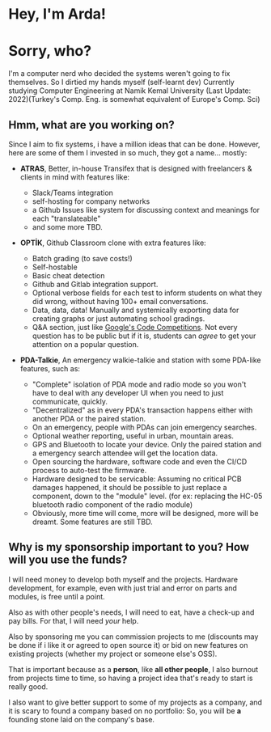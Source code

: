 Hey, I'm Arda!
===

# Sorry, who?

I'm a computer nerd who decided the systems weren't going to fix themselves. So I dirtied my hands myself (self-learnt dev)
Currently studying Computer Engineering at Namik Kemal University (Last Update: 2022)(Turkey's Comp. Eng. is somewhat equivalent of Europe's Comp. Sci)

## Hmm, what are you working on?

Since I aim to fix systems, i have a million ideas that can be done. However, here are some of them I invested in so much, they got a name... mostly:

- **ATRAS**, Better, in-house Transifex that is designed with freelancers & clients in mind with features like:
  - Slack/Teams integration
  - self-hosting for company networks
  - a Github Issues like system for discussing context and meanings for each "translateable"
  - and some more TBD.

- **OPTİK**, Github Classroom clone with extra features like:
  - Batch grading (to save costs!)
  - Self-hostable
  - Basic cheat detection
  - Github and Gitlab integration support.
  - Optional verbose fields for each test to inform students on what they did wrong, without having 100+ email conversations.
  - Data, data, data! Manually and systemically exporting data for creating graphs or just automating school gradings.
  - Q&A section, just like [Google's Code Competitions](https://codingcompetitions.withgoogle.com/). Not every question has to be public but if it is, students can _agree_ to get your attention on a popular question.

- **PDA-Talkie**, An emergency walkie-talkie and station with some PDA-like features, such as:
  - "Complete" isolation of PDA mode and radio mode so you won't have to deal with any developer UI when you need to just communicate, quickly.
  - "Decentralized" as in every PDA's transaction happens either with another PDA or the paired station.
  - On an emergency, people with PDAs can join emergency searches.
  - Optional weather reporting, useful in urban, mountain areas.
  - GPS and Bluetooth to locate your device. Only the paired station and a emergency search attendee will get the location data.
  - Open sourcing the hardware, software code and even the CI/CD process to auto-test the firmware.
  - Hardware designed to be servicable: Assuming no critical PCB damages happened, it should be possible to just replace a component, down to the "module" level. (for ex: replacing the HC-05 bluetooth radio component of the radio module)
  - Obviously, more time will come, more will be designed, more will be dreamt. Some features are still TBD.

## Why is my sponsorship important to you? How will you use the funds?

I will need money to develop both myself and the projects. Hardware development, for example, even with just trial and error on parts and modules, is free until a point.

Also as with other people's needs, I will need to eat, have a check-up and pay bills. For that, I will need _your_ help.

Also by sponsoring me you can commission projects to me (discounts may be done if i like it or agreed to open source it) or bid on new features on existing projects (whether my project or someone else's OSS).

That is important because as a **person**, like **all other people**, I also burnout from projects time to time, so having a project idea that's ready to start is really good.

I also want to give better support to some of my projects as a company, and it is scary to found a company based on no portfolio: So, you will be **a** founding stone laid on the company's base.
